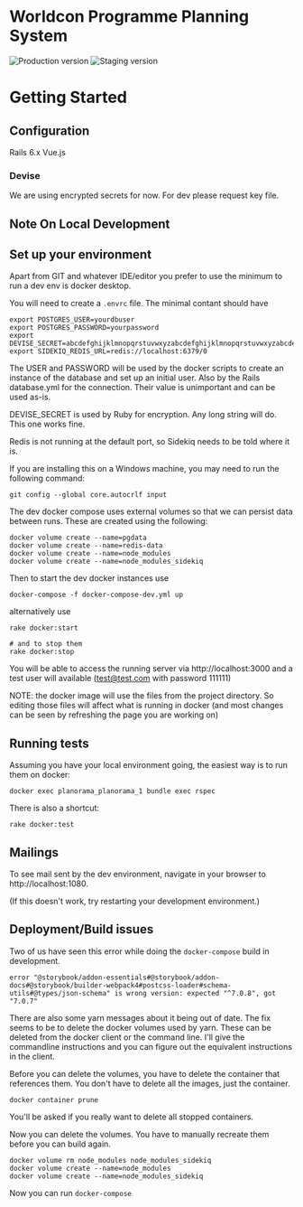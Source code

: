 # Worldcon Programme Planning System
![Production version](https://img.shields.io/github/v/release/ChicagoWorldcon/planorama?label=production)
![Staging version](https://img.shields.io/github/v/release/ChicagoWorldcon/planorama?include_prereleases&label=staging)

# Getting Started

## Configuration

Rails 6.x
Vue.js

### Devise
We are using encrypted secrets for now. For dev please request key file.

## Note On Local Development

## Set up your environment

Apart from GIT and whatever IDE/editor you prefer to use the minimum to
run a dev env is docker desktop.

You will need to create a `.envrc` file. The minimal contant should have

```
export POSTGRES_USER=yourdbuser
export POSTGRES_PASSWORD=yourpassword
export DEVISE_SECRET=abcdefghijklmnopqrstuvwxyzabcdefghijklmnopqrstuvwxyzabcdefghijklmnopqrstuvwxyz
export SIDEKIQ_REDIS_URL=redis://localhost:6379/0
```

The USER and PASSWORD will be used by the docker scripts to create an instance of the database
and set up an initial user. Also by the Rails database.yml for the connection. Their value is
unimportant and can be used as-is.

DEVISE_SECRET is used by Ruby for encryption. Any long string will do. This one works fine.

Redis is not running at the default port, so Sidekiq needs to be told where it is.


If you are installing this on a Windows machine, you may need to run the
following command:

```
git config --global core.autocrlf input
```

The dev docker compose uses external volumes so that we can persist data
between runs. These are created using the following:

```
docker volume create --name=pgdata
docker volume create --name=redis-data
docker volume create --name=node_modules
docker volume create --name=node_modules_sidekiq
```

Then to start the dev docker instances use

```
docker-compose -f docker-compose-dev.yml up
```

alternatively use
```
rake docker:start

# and to stop them
rake docker:stop
```

You will be able to access the running server via http://localhost:3000 and
a test user will available (test@test.com with password 111111)

NOTE: the docker image will use the files from the project directory.
So editing those files will affect what is running in docker (and most
changes can be seen by refreshing the page you are working on)

## Running tests

Assuming you have your local environment going, the easiest way is to run them on docker:
```
docker exec planorama_planorama_1 bundle exec rspec
```

There is also a shortcut:
```
rake docker:test
```

## Mailings

To see mail sent by the dev environment, navigate in your browser to http://localhost:1080.

(If this doesn't work, try restarting your development environment.)

## Deployment/Build issues

Two of us have seen this error while doing the `docker-compose` build in development.
```
error "@storybook/addon-essentials#@storybook/addon-docs#@storybook/builder-webpack4#postcss-loader#schema-utils#@types/json-schema" is wrong version: expected "^7.0.8", got "7.0.7"
```

There are also some yarn messages about it being out of date. The fix seems to be to delete the docker volumes used by yarn. These can be deleted from the docker client or the command line. I'll give the commandline instructions and you can figure out the equivalent instructions in the client.

Before you can delete the volumes, you have to delete the container that references them. You don't have to delete all the images, just the container.

`docker container prune`

You'll be asked if you really want to delete all stopped containers.

Now you can delete the volumes. You have to manually recreate them before you can build again.

```
docker volume rm node_modules node_modules_sidekiq
docker volume create --name=node_modules
docker volume create --name=node_modules_sidekiq
```

Now you can run `docker-compose`

